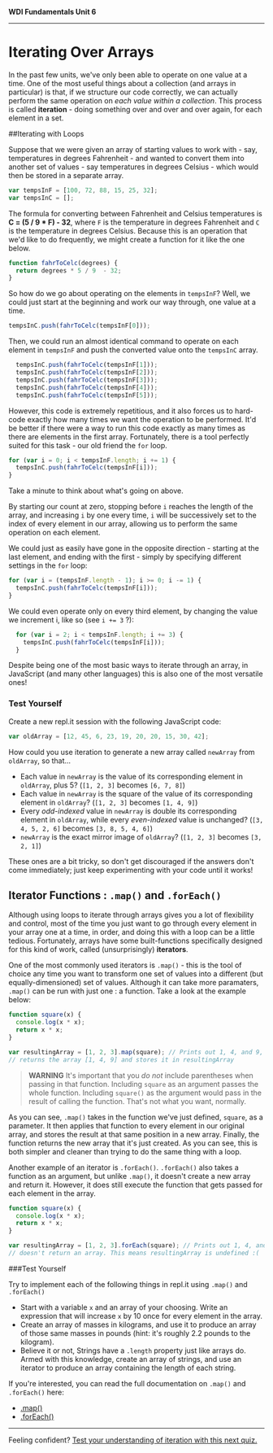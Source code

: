 **WDI Fundamentals Unit 6**

---

# Iterating Over Arrays

In the past few units, we've only been able to operate on one value at a time. One of the most useful things about a collection (and arrays in particular) is that, if we structure our code correctly, we can actually perform the same operation on *each value within a collection*. This process is called **iteration** - doing something over and over and over again, for each element in a set.

##Iterating with Loops

Suppose that we were given an array of starting values to work with - say, temperatures in degrees Fahrenheit - and wanted to convert them into another set of values - say temperatures in degrees Celsius - which would then be stored in a separate array.

```javascript
var tempsInF = [100, 72, 88, 15, 25, 32];
var tempsInC = [];
```

The formula for converting between Fahrenheit and Celsius temperatures is **C = (5 / 9 * F)  - 32**, where `F` is the temperature in degrees Fahrenheit and `C` is the temperature in degrees Celsius. Because this is an operation that we'd like to do frequently, we might create a function for it like the one below.

```javascript
function fahrToCelc(degrees) {
  return degrees * 5 / 9  - 32;
}
```

So how do we go about operating on the elements in `tempsInF`? Well, we could just start at the beginning and work our way through, one value at a time.

```javascript
tempsInC.push(fahrToCelc(tempsInF[0]));
```

Then, we could run an almost identical command to operate on each element in `tempsInF` and push the converted value onto the `tempsInC` array.

```javascript
  tempsInC.push(fahrToCelc(tempsInF[1]));
  tempsInC.push(fahrToCelc(tempsInF[2]));
  tempsInC.push(fahrToCelc(tempsInF[3]));
  tempsInC.push(fahrToCelc(tempsInF[4]));
  tempsInC.push(fahrToCelc(tempsInF[5]));
```

However, this code is extremely repetitious, and it also forces us to hard-code exactly how many times we want the operation to be performed. It'd be better if there were a way to run this code exactly as many times as there are elements in the first array. Fortunately, there is a tool perfectly suited for this task - our old friend the `for` loop.

```javascript
for (var i = 0; i < tempsInF.length; i += 1) {
  tempsInC.push(fahrToCelc(tempsInF[i]));
}
```

Take a minute to think about what's going on above.

By starting our count at zero, stopping before `i` reaches the length of the array, and increasing `i` by one every time, `i` will be successively set to the index of every element in our array, allowing us to perform the same operation on each element.

We could just as easily have gone in the opposite direction - starting at the last element, and ending with the first - simply by specifying different settings in the `for` loop:

```javascript
for (var i = (tempsInF.length - 1); i >= 0; i -= 1) {
  tempsInC.push(fahrToCelc(tempsInF[i]));
}
```

We could even operate only on every third element, by changing the value we increment i, like so (see `i += 3` ?):

```javascript
  for (var i = 2; i < tempsInF.length; i += 3) {
    tempsInC.push(fahrToCelc(tempsInF[i]));
  }
```

Despite being one of the most basic ways to iterate through an array, in JavaScript (and many other languages) this is also one of the most versatile ones!

### Test Yourself

Create a new repl.it session with the following JavaScript code:

```javascript
var oldArray = [12, 45, 6, 23, 19, 20, 20, 15, 30, 42];
```

How could you use iteration to generate a new array called `newArray` from `oldArray`, so that...
* Each value in `newArray` is the value of its corresponding element in `oldArray`, plus 5? (`[1, 2, 3]` becomes `[6, 7, 8]`)
* Each value in `newArray` is the square of the value of its corresponding element in `oldArray`? (`[1, 2, 3]` becomes `[1, 4, 9]`)
* Every *odd-indexed* value in `newArray` is double its corresponding element in `oldArray`, while every *even-indexed* value is unchanged? (`[3, 4, 5, 2, 6]` becomes `[3, 8, 5, 4, 6]`)
* `newArray` is the exact mirror image of `oldArray`? (`[1, 2, 3]` becomes `[3, 2, 1]`)

These ones are a bit tricky, so don't get discouraged if the answers don't come immediately; just keep experimenting with your code until it works!

## Iterator Functions : `.map()` and `.forEach()`

Although using loops to iterate through arrays gives you a lot of flexibility and control, most of the time you just want to go through every element in your array one at a time, in order, and doing this with a loop can be a little tedious. Fortunately, arrays have some built-functions specifically designed for this kind of work, called (unsurprisingly) **iterators**.

One of the most commonly used iterators is `.map()` - this is the tool of choice any time you want to transform one set of values into a different (but equally-dimensioned) set of values. Although it can take more paramaters, `.map()` can be run with just one : a function. Take a look at the example below:

```javascript
function square(x) {
  console.log(x * x);
  return x * x;
}

var resultingArray = [1, 2, 3].map(square); // Prints out 1, 4, and 9, then
// returns the array [1, 4, 9] and stores it in resultingArray
```

>**WARNING** It's important that you *do not* include parentheses when passing in that function. Including `square` as an argument passes the whole function. Including `square()` as the argument would pass in the result of calling the function. That's not what you want, normally.

As you can see, `.map()` takes in the function we've just defined, `square`, as a parameter. It then applies that function to every element in our original array, and stores the result at that same position in a new array. Finally, the function returns the new array that it's just created. As you can see, this is both simpler and cleaner than trying to do the same thing with a loop.

Another example of an iterator is `.forEach()`. `.forEach()` also takes a function as an argument, but unlike `.map()`, it doesn't create a new array and return it. However, it does still execute the function that gets passed for each element in the array.

```javascript
function square(x) {
  console.log(x * x);
  return x * x;
}

var resultingArray = [1, 2, 3].forEach(square); // Prints out 1, 4, and 9, but
// doesn't return an array. This means resultingArray is undefined :(
```

###Test Yourself

Try to implement each of the following things in repl.it using `.map()` and `.forEach()`
* Start with a variable `x` and an array of your choosing. Write an expression that will increase `x` by 10 once for every element in the array.
* Create an array of masses in kilograms, and use it to produce an array of those same masses in pounds (hint: it's roughly 2.2 pounds to the kilogram).
* Believe it or not, Strings have a `.length` property just like arrays do. Armed with this knowledge, create an array of strings, and use an iterator to produce an array containing the length of each string.

If you're interested, you can read the full documentation on `.map()` and `.forEach()` here:
* [.map()](https://developer.mozilla.org/en-US/docs/Web/JavaScript/Reference/Global_Objects/Array/map)
* [.forEach()](https://developer.mozilla.org/en-US/docs/Web/JavaScript/Reference/Global_Objects/Array/forEach)

---
Feeling confident? [Test your understanding of iteration with this next quiz.](06_quiz.md)
